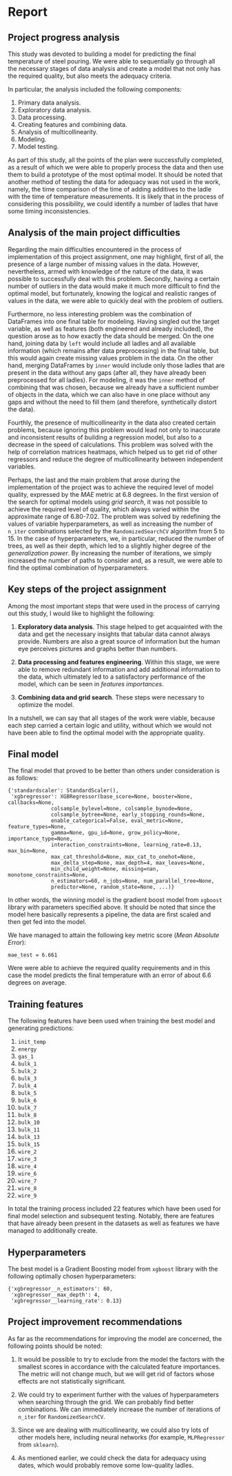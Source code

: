 # Report

## Project progress analysis

This study was devoted to building a model for predicting the final temperature of steel pouring. We were able to sequentially go through all the necessary stages of data analysis and create a model that not only has the required quality, but also meets the adequacy criteria.

In particular, the analysis included the following components:

1. Primary data analysis.
2. Exploratory data analysis.
3. Data processing.
4. Creating features and combining data.
5. Analysis of multicollinearity.
6. Modeling.
7. Model testing.

As part of this study, all the points of the plan were successfully completed, as a result of which we were able to properly process the data and then use them to build a prototype of the most optimal model. It should be noted that another method of testing the data for adequacy was not used in the work, namely, the time comparison of the time of adding additives to the ladle with the time of temperature measurements. It is likely that in the process of considering this possibility, we could identify a number of ladles that have some timing inconsistencies.

## Analysis of the main project difficulties

Regarding the main difficulties encountered in the process of implementation of this project assignment, one may highlight, first of all, the presence of a large number of missing values in the data. However, nevertheless, armed with knowledge of the nature of the data, it was possible to successfully deal with this problem. Secondly, having a certain number of outliers in the data would make it much more difficult to find the optimal model, but fortunately, knowing the logical and realistic ranges of values in the data, we were able to quickly deal with the problem of outliers.

Furthermore, no less interesting problem was the combination of DataFrames into one final table for modeling. Having singled out the target variable, as well as features (both engineered and already included), the question arose as to how exactly the data should be merged. On the one hand, joining data by `left` would include all ladles and all available information (which remains after data preprocessing) in the final table, but this would again create missing values problem in the data. On the other hand, merging DataFrames by `inner` would include only those ladles that are present in the data without any gaps (after all, they have already been preprocessed for all ladles). For modeling, it was the `inner` method of combining that was chosen, because we already have a sufficient number of objects in the data, which we can also have in one place without any gaps and without the need to fill them (and therefore, synthetically distort the data).

Fourthly, the presence of multicollinearity in the data also created certain problems, because ignoring this problem would lead not only to inaccurate and inconsistent results of building a regression model, but also to a decrease in the speed of calculations. This problem was solved with the help of correlation matrices heatmaps, which helped us to get rid of other regressors and reduce the degree of multicollinearity between independent variables.

Perhaps, the last and the main problem that arose during the implementation of the project was to achieve the required level of model quality, expressed by the *MAE* metric at 6.8 degrees. In the first version of the search for optimal models using *grid search*, it was not possible to achieve the required level of quality, which always varied within the approximate range of 6.80-7.02. The problem was solved by redefining the values of variable hyperparameters, as well as increasing the number of `n_iter` combinations selected by the `RandomizedSearchCV` algorithm from 5 to 15. In the case of hyperparameters, we, in particular, reduced the number of trees, as well as their depth, which led to a slightly higher degree of the *generalization power*. By increasing the number of iterations, we simply increased the number of paths to consider and, as a result, we were able to find the optimal combination of hyperparameters.

## Key steps of the project assignment

Among the most important steps that were used in the process of carrying out this study, I would like to highlight the following:

1. **Exploratory data analysis**. This stage helped to get acquainted with the data and get the necessary insights that tabular data cannot always provide. Numbers are also a great source of information but the human eye perceives pictures and graphs better than numbers.

2. **Data processing and features engineering**. Within this stage, we were able to remove redundant information and add additional information to the data, which ultimately led to a satisfactory performance of the model, which can be seen in *features importances*.

3. **Combining data and grid search**. These steps were necessary to optimize the model.

In a nutshell, we can say that all stages of the work were viable, because each step carried a certain logic and utility, without which we would not have been able to find the optimal model with the appropriate quality.

## Final model

The final model that proved to be better than others under consideration is as follows:

```
{'standardscaler': StandardScaler(),
 'xgbregressor': XGBRegressor(base_score=None, booster=None, callbacks=None,
              colsample_bylevel=None, colsample_bynode=None,
              colsample_bytree=None, early_stopping_rounds=None,
              enable_categorical=False, eval_metric=None, feature_types=None,
              gamma=None, gpu_id=None, grow_policy=None, importance_type=None,
              interaction_constraints=None, learning_rate=0.13, max_bin=None,
              max_cat_threshold=None, max_cat_to_onehot=None,
              max_delta_step=None, max_depth=4, max_leaves=None,
              min_child_weight=None, missing=nan, monotone_constraints=None,
              n_estimators=60, n_jobs=None, num_parallel_tree=None,
              predictor=None, random_state=None, ...)}
```

In other words, the winning model is the gradient boost model from `xgboost` library with parameters specified above. It should be noted that since the model here basically represents a pipeline, the data are first scaled and then get fed into the model.

We have managed to attain the following key metric score (*Mean Absolute Error*):

```
mae_test = 6.661
```

Were were able to achieve the required quality requirements and in this case the model predicts the final temperature with an error of about 6.6 degrees on average.

## Training features

The following features have been used when training the best model and generating predictions:

1. `init_temp`
2. `energy`
3. `gas_1`
4. `bulk_1`
5. `bulk_2`
6. `bulk_3`
7. `bulk_4`
8. `bulk_5`
9. `bulk_6`
10. `bulk_7`
11. `bulk_8`
12. `bulk_10`
13. `bulk_11`
14. `bulk_13`
15. `bulk_15`
16. `wire_2`
17. `wire_3`
18. `wire_4`
19. `wire_6`
20. `wire_7`
21. `wire_8`
22. `wire_9`

In total the training process included 22 features which have been used for final model selection and subsequent testing. Notably, there are features that have already been present in the datasets as well as features we have managed to additionally create.

## Hyperparameters

The best model is a Gradient Boosting model from `xgboost` library with the following optimally chosen hyperparameters:

```
{'xgbregressor__n_estimators': 60,
 'xgbregressor__max_depth': 4,
 'xgbregressor__learning_rate': 0.13}
```

## Project improvement recommendations

As far as the recommendations for improving the model are concerned, the following points should be noted:

1. It would be possible to try to exclude from the model the factors with the smallest scores in accordance with the calculated feature importances. The metric will not change much, but we will get rid of factors whose effects are not statistically significant.
    
2. We could try to experiment further with the values of hyperparameters when searching through the grid. We can probably find better combinations. We can immediately increase the number of iterations of `n_iter` for `RandomizedSearchCV`.
    
3. Since we are dealing with multicollinearity, we could also try lots of other models here, including neural networks (for example, `MLPRegressor` from `sklearn`).
    
4. As mentioned earlier, we could check the data for adequacy using dates, which would probably remove some low-quality ladles.
    
